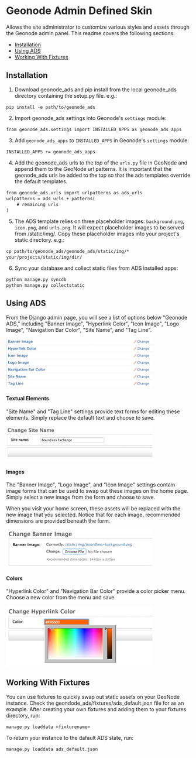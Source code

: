 Geonode Admin Defined Skin
==============

Allows the site administrator to customize various styles and assets through the Geonode admin panel. This readme covers the following sections:

* [Installation](#installation)
* [Using ADS](#using)
* [Working With Fixtures](#fixtures)

<a name="installation">Installation</a>
---------------------
1. Download geonode_ads and pip install from the local geonode_ads directory containing the setup.py file. e.g.:

  ```
  pip install -e path/to/geonode_ads
  ```

2. Import geonode_ads settings into Geonode's ``settings`` module:

  ```
  from geonode_ads.settings import INSTALLED_APPS as geonode_ads_apps
  ```

3. Add ``geonode_ads_apps``  to ``INSTALLED_APPS`` in Geonode's ``settings`` module:

  ```
  INSTALLED_APPS += geonode_ads_apps
  ```

4. Add the geonode_ads urls to the *top* of the `urls.py` file in GeoNode and append them to the GeoNode url patterns. It is important that the geonode_ads urls be added to the top so that the ads templates override the default templates.

  ```
  from geonode_ads.urls import urlpatterns as ads_urls    
  urlpatterns = ads_urls + patterns(
      # remaining urls
  )
  ```

5. The ADS template relies on three placeholder images: `background.png`, `icon.png`, and `urls.png`. It will expect placeholder images to be served from <project domain>/static/img/. Copy these placeholder images into your project's static directory. e.g.:

  ```
  cp path/to/geonode_ads/geonode_ads/static/img/* your/projects/static/img/dir/
  ```

6. Sync your database and collect static files from ADS installed apps:

  ```
  python manage.py syncdb
  python manage.py collectstatic
  ```

<a name="using">Using ADS</a>
-----------
From the Django admin page, you will see a list of options below "Geonode ADS," including "Banner Image", "Hyperlink Color", "Icon Image", "Logo Image", "Navigation Bar Color", "Site Name", and "Tag Line".

<img src="https://github.com/boundlessgeo/geonode_ads/blob/master/i/ads_settings.png?raw=true" alt="ADS Options" width="400"/>

#### Textual Elements
"Site Name" and "Tag Line" settings provide text forms for editing these elements. Simply replace the default text and choose to save.

<img src="https://github.com/boundlessgeo/geonode_ads/blob/master/i/change_text.png?raw=true" alt="Text Form" width="400"/>

#### Images
The "Banner Image", "Logo Image", and "Icon Image" settings contain image forms that can be used to swap out these images on the home page. Simply select a new image from the form and choose to save.

When you visit your home screen, these assets will be replaced with the new image that you selected. Notice that for each image, recommended dimensions are provided beneath the form.

<img src="https://github.com/boundlessgeo/geonode_ads/blob/master/i/upload_banner.png?raw=true" alt="Banner Selection" width="400"/>

#### Colors
"Hyperlink Color" and "Navigation Bar Color" provide a color picker menu. Choose a new color from the menu and save.

<img src="https://github.com/boundlessgeo/geonode_ads/blob/master/i/change_color.png?raw=true" alt="Color Picker" width="400"/>

<a name="fixtures">Working With Fixtures</a>
--------------

You can use fixtures to quickly swap out static assets on your GeoNode instance. Check the geondode_ads/fixtures/ads_default.json file for as an example. After creating your own fixtures and adding them to your fixtures directory, run:

```
manage.py loaddata <fixturename>
```

To return your instance to the dafault ADS state, run:

```
manage.py loaddata ads_default.json
```

